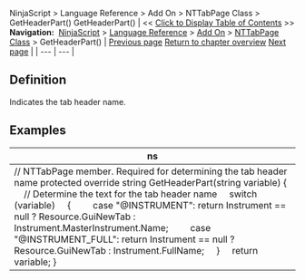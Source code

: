 ﻿
NinjaScript \> Language Reference \> Add On \> NTTabPage Class \> GetHeaderPart()
GetHeaderPart()
| \<\< [Click to Display Table of Contents](getheaderpart.md) \>\> **Navigation:**     [NinjaScript](ninjascript-1.md) \> [Language Reference](language_reference_wip-1.md) \> [Add On](add_on-1.md) \> [NTTabPage Class](nttabpage_class-1.md) \> GetHeaderPart() | [Previous page](nttabpage_cleanup-1.md) [Return to chapter overview](nttabpage_class-1.md) [Next page](nttabpage_restore-1.md) |
| --- | --- |
## Definition
Indicates the tab header name.
 
## 
## Examples
| ns |
| --- |
| // NTTabPage member. Required for determining the tab header name protected override string GetHeaderPart(string variable) {      // Determine the text for the tab header name      switch (variable)      {          case "@INSTRUMENT": return Instrument \=\= null ? Resource.GuiNewTab : Instrument.MasterInstrument.Name;          case "@INSTRUMENT\_FULL": return Instrument \=\= null ? Resource.GuiNewTab : Instrument.FullName;      }      return variable; } |


